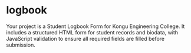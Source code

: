 # logbook
Your project is a Student Logbook Form for Kongu Engineering College. It includes a structured HTML form for student records and biodata, with JavaScript validation to ensure all required fields are filled before submission.
